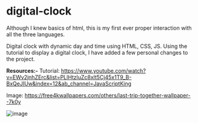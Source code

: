 # digital-clock
Although I knew basics of html, this is my first ever proper interaction with all the three languages.

Digital clock with dynamic day and time using HTML, CSS, JS.
Using the tutorial to display a digital clock, I have added a few personal changes to the project.

**Resources:-**
Tutorial: https://www.youtube.com/watch?v=EWv2jnhZErc&list=PLlHtzluZc8xlt5Cj45x1T9_B-BxQeJIUw&index=12&ab_channel=JavaScriptKing

Image: https://free4kwallpapers.com/others/last-trip-together-wallpaper--7k0y

![image](https://user-images.githubusercontent.com/84015721/185815715-134af6d7-a79c-4388-a23e-3582b41fa6a8.png)
